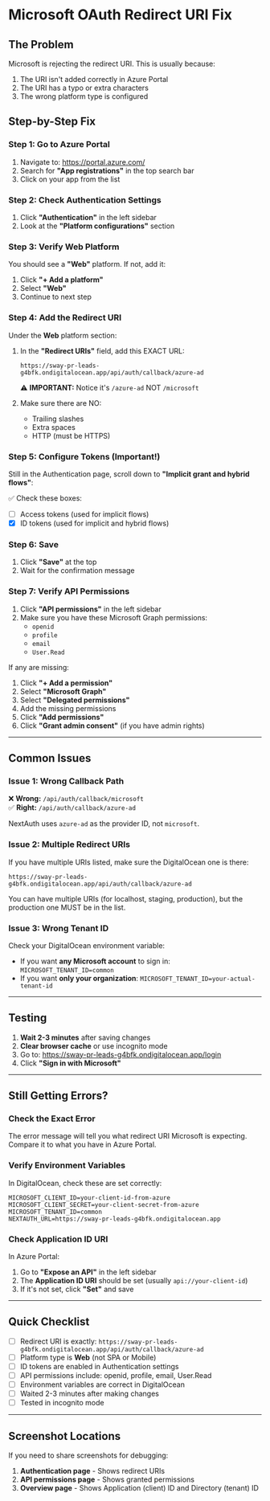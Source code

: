 # Microsoft OAuth Redirect URI Fix

## The Problem
Microsoft is rejecting the redirect URI. This is usually because:
1. The URI isn't added correctly in Azure Portal
2. The URI has a typo or extra characters
3. The wrong platform type is configured

## Step-by-Step Fix

### Step 1: Go to Azure Portal
1. Navigate to: https://portal.azure.com/
2. Search for **"App registrations"** in the top search bar
3. Click on your app from the list

### Step 2: Check Authentication Settings
1. Click **"Authentication"** in the left sidebar
2. Look at the **"Platform configurations"** section

### Step 3: Verify Web Platform
You should see a **"Web"** platform. If not, add it:
1. Click **"+ Add a platform"**
2. Select **"Web"**
3. Continue to next step

### Step 4: Add the Redirect URI
Under the **Web** platform section:

1. In the **"Redirect URIs"** field, add this EXACT URL:
   ```
   https://sway-pr-leads-g4bfk.ondigitalocean.app/api/auth/callback/azure-ad
   ```
   
   ⚠️ **IMPORTANT:** Notice it's `/azure-ad` NOT `/microsoft`

2. Make sure there are NO:
   - Trailing slashes
   - Extra spaces
   - HTTP (must be HTTPS)

### Step 5: Configure Tokens (Important!)
Still in the Authentication page, scroll down to **"Implicit grant and hybrid flows"**:

✅ Check these boxes:
- [ ] Access tokens (used for implicit flows)
- [x] ID tokens (used for implicit and hybrid flows)

### Step 6: Save
1. Click **"Save"** at the top
2. Wait for the confirmation message

### Step 7: Verify API Permissions
1. Click **"API permissions"** in the left sidebar
2. Make sure you have these Microsoft Graph permissions:
   - `openid`
   - `profile`
   - `email`
   - `User.Read`

If any are missing:
1. Click **"+ Add a permission"**
2. Select **"Microsoft Graph"**
3. Select **"Delegated permissions"**
4. Add the missing permissions
5. Click **"Add permissions"**
6. Click **"Grant admin consent"** (if you have admin rights)

---

## Common Issues

### Issue 1: Wrong Callback Path
❌ **Wrong:** `/api/auth/callback/microsoft`  
✅ **Right:** `/api/auth/callback/azure-ad`

NextAuth uses `azure-ad` as the provider ID, not `microsoft`.

### Issue 2: Multiple Redirect URIs
If you have multiple URIs listed, make sure the DigitalOcean one is there:
```
https://sway-pr-leads-g4bfk.ondigitalocean.app/api/auth/callback/azure-ad
```

You can have multiple URIs (for localhost, staging, production), but the production one MUST be in the list.

### Issue 3: Wrong Tenant ID
Check your DigitalOcean environment variable:
- If you want **any Microsoft account** to sign in: `MICROSOFT_TENANT_ID=common`
- If you want **only your organization**: `MICROSOFT_TENANT_ID=your-actual-tenant-id`

---

## Testing

1. **Wait 2-3 minutes** after saving changes
2. **Clear browser cache** or use incognito mode
3. Go to: https://sway-pr-leads-g4bfk.ondigitalocean.app/login
4. Click **"Sign in with Microsoft"**

---

## Still Getting Errors?

### Check the Exact Error
The error message will tell you what redirect URI Microsoft is expecting. Compare it to what you have in Azure Portal.

### Verify Environment Variables
In DigitalOcean, check these are set correctly:
```
MICROSOFT_CLIENT_ID=your-client-id-from-azure
MICROSOFT_CLIENT_SECRET=your-client-secret-from-azure
MICROSOFT_TENANT_ID=common
NEXTAUTH_URL=https://sway-pr-leads-g4bfk.ondigitalocean.app
```

### Check Application ID URI
In Azure Portal:
1. Go to **"Expose an API"** in the left sidebar
2. The **Application ID URI** should be set (usually `api://your-client-id`)
3. If it's not set, click **"Set"** and save

---

## Quick Checklist

- [ ] Redirect URI is exactly: `https://sway-pr-leads-g4bfk.ondigitalocean.app/api/auth/callback/azure-ad`
- [ ] Platform type is **Web** (not SPA or Mobile)
- [ ] ID tokens are enabled in Authentication settings
- [ ] API permissions include: openid, profile, email, User.Read
- [ ] Environment variables are correct in DigitalOcean
- [ ] Waited 2-3 minutes after making changes
- [ ] Tested in incognito mode

---

## Screenshot Locations

If you need to share screenshots for debugging:

1. **Authentication page** - Shows redirect URIs
2. **API permissions page** - Shows granted permissions
3. **Overview page** - Shows Application (client) ID and Directory (tenant) ID
